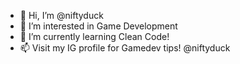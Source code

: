 - 👋 Hi, I’m @niftyduck
- 👀 I’m interested in Game Development
- 🌱 I’m currently learning Clean Code!
- 📫 Visit my IG profile for Gamedev tips! @niftyduck

<!---
niftyduck/niftyduck is a ✨ special ✨ repository because its `README.md` (this file) appears on your GitHub profile.
You can click the Preview link to take a look at your changes.
--->
